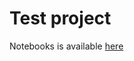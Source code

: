 # Test project

Notebooks is available [here](https://github.com/dean718/test/blob/master/notebooks.module2.ipynb)
